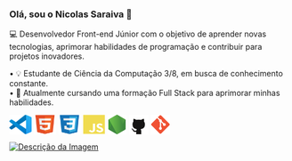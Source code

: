 ### Olá, sou o Nicolas Saraiva 👋

💻 Desenvolvedor Front-end Júnior com o objetivo de aprender novas tecnologias, aprimorar habilidades de programação e contribuir para projetos inovadores.

• 💡 Estudante de Ciência da Computação 3/8, em busca de conhecimento constante. </br>
• 📝 Atualmente cursando uma formação Full Stack para aprimorar minhas habilidades.

<img align="center" alt="vscode" height="35" width="40" src="vscode.svg"/>   <img align="center" alt="HTML" height="35" width="40" src="html5.svg">   <img align="center" alt="CSS" height="35" width="40" src="css3.svg">   <img align="center" alt="JavaScript" height="35" width="40" src="javascript.svg">   <img align="center" alt="Node.js" height="35" width="35" src="nodejs.png">   <img align="center" alt="GitHub" height="35" width="35" src="github-logo.png">   <img align="center" alt="Git" height="35" width="35" src="git.png">

<a href="https://www.linkedin.com/in/nicolassaraivaa/">
  <img width="110px" src="https://img.shields.io/badge/-LinkedIn-%230077B5?style=for-the-badge&logo=linkedin&logoColor=white" target="_blank" alt="Descrição da Imagem">
</a>




